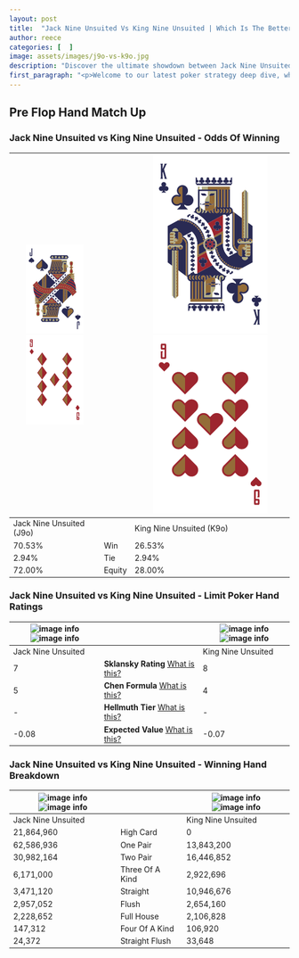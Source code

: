 ```yaml
---
layout: post
title:  "Jack Nine Unsuited Vs King Nine Unsuited | Which Is The Better Hand In Poker? A Complete Guide"
author: reece
categories: [  ]
image: assets/images/j9o-vs-k9o.jpg
description: "Discover the ultimate showdown between Jack Nine Unsuited and King Nine Unsuited in poker! Uncover the odds, strategies, and scenarios where one hand triumphs over the other. Get ready to up your poker game with this thrilling analysis."
first_paragraph: "<p>Welcome to our latest poker strategy deep dive, where we're pitting two distinct hands against each other in a high-stakes showdown: Jack Nine Unsuited vs King Nine Unsuited.</p><p>In the dynamic world of poker, every decision counts, and knowing which hand holds the upper hand is key to your success at the table.</p><p>In this article, we'll dissect these two hands, explore the scenarios where one dominates the other, and equip you with the knowledge to make strategic choices that can tip the odds in your favor.</p><p>Get ready to unravel the intriguing dynamics of these poker hands and elevate your game to new heights.</p>"
---
```




[comment]: # (sp0)

## Pre Flop Hand Match Up

<div class="table hand-ratings" markdown="1"> 



### Jack Nine Unsuited vs King Nine Unsuited - Odds Of Winning


    
| ![image info](assets/images/hand1/j.png) ![image info](assets/images/hand1/9o.png) |  | ![image info](assets/images/hand2/k.png) ![image info](assets/images/hand2/9o.png) |
| -------- | -------- | -------- |
| Jack Nine Unsuited (J9o) |  | King Nine Unsuited (K9o) |
| 70.53% | Win | 26.53% |
| 2.94% | Tie | 2.94% |
| 72.00% | Equity | 28.00% |




[comment]: # (sp1)



### Jack Nine Unsuited vs King Nine Unsuited - Limit Poker Hand Ratings


    
| ![image info](https://www.riverpairs.com/assets/images/hand1/j.png) ![image info](https://www.riverpairs.com/assets/images/hand1/9o.png) |  | ![image info](https://www.riverpairs.com/assets/images/hand2/k.png) ![image info](https://www.riverpairs.com/assets/images/hand2/9o.png) |
| -------- | -------- | -------- |
| Jack Nine Unsuited |  | King Nine Unsuited |
| 7 | **Sklansky Rating** [What is this?](/sklansky-rating-explained) | 8 |
| 5 | **Chen Formula** [What is this?](/chen-formula-explained) | 4 |
| - | **Hellmuth Tier** [What is this?](/Hellmuth-tier-explained) | - |
| -0.08 | **Expected Value** [What is this?](/expected-value-explained) | -0.07 |




[comment]: # (sp2)



### Jack Nine Unsuited vs King Nine Unsuited - Winning Hand Breakdown


    
| ![image info](https://www.riverpairs.com/assets/images/hand1/j.png) ![image info](https://www.riverpairs.com/assets/images/hand1/9o.png) |  | ![image info](https://www.riverpairs.com/assets/images/hand2/k.png) ![image info](https://www.riverpairs.com/assets/images/hand2/9o.png) |
| -------- | -------- | -------- |
| Jack Nine Unsuited |  | King Nine Unsuited |
| 21,864,960 | High Card | 0 |
| 62,586,936 | One Pair | 13,843,200 |
| 30,982,164 | Two Pair | 16,446,852 |
| 6,171,000 | Three Of A Kind | 2,922,696 |
| 3,471,120 | Straight | 10,946,676 |
| 2,957,052 | Flush | 2,654,160 |
| 2,228,652 | Full House | 2,106,828 |
| 147,312 | Four Of A Kind | 106,920 |
| 24,372 | Straight Flush | 33,648 |




[comment]: # (sp3)



</div>

[comment]: # (sp4)



[comment]: # (sp5)

